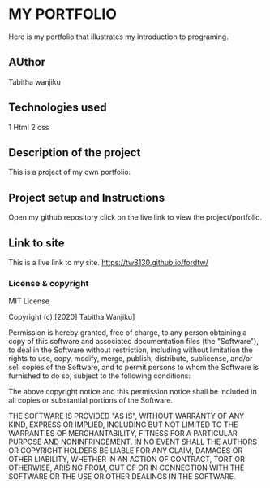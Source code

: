 # MY PORTFOLIO
Here is my portfolio that illustrates my introduction to programing.
## AUthor
Tabitha wanjiku
## Technologies used
1 Html
2 css
## Description of the project
This is a project of my own portfolio.
## Project setup and Instructions
Open my github repository
click on the live link to view the project/portfolio.
## Link to site
This is a live link to my site. https://tw8130.github.io/fordtw/
### License & copyright
MIT License

Copyright (c) [2020] Tabitha Wanjiku]

Permission is hereby granted, free of charge, to any person obtaining a copy
of this software and associated documentation files (the "Software"), to deal
in the Software without restriction, including without limitation the rights
to use, copy, modify, merge, publish, distribute, sublicense, and/or sell
copies of the Software, and to permit persons to whom the Software is
furnished to do so, subject to the following conditions:

The above copyright notice and this permission notice shall be included in all
copies or substantial portions of the Software.

THE SOFTWARE IS PROVIDED "AS IS", WITHOUT WARRANTY OF ANY KIND, EXPRESS OR
IMPLIED, INCLUDING BUT NOT LIMITED TO THE WARRANTIES OF MERCHANTABILITY,
FITNESS FOR A PARTICULAR PURPOSE AND NONINFRINGEMENT. IN NO EVENT SHALL THE
AUTHORS OR COPYRIGHT HOLDERS BE LIABLE FOR ANY CLAIM, DAMAGES OR OTHER
LIABILITY, WHETHER IN AN ACTION OF CONTRACT, TORT OR OTHERWISE, ARISING FROM,
OUT OF OR IN CONNECTION WITH THE SOFTWARE OR THE USE OR OTHER DEALINGS IN THE
SOFTWARE.
